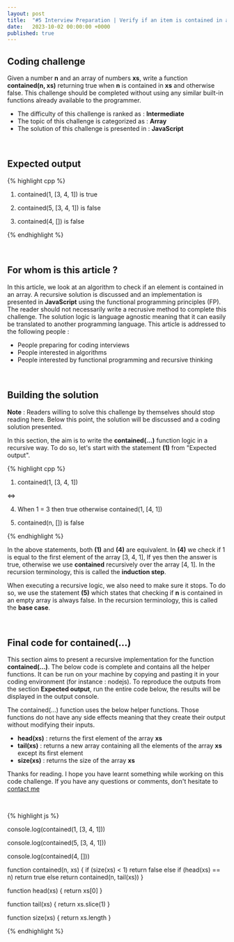 ```yaml
---
layout: post
title:  "#5 Interview Preparation | Verify if an item is contained in an array"
date:   2023-10-02 00:00:00 +0000
published: true
---
```


## Coding challenge

Given a number **n** and an array of numbers **xs**, write a function **contained(n, xs)** returning true when **n** is contained in **xs** and otherwise false. This challenge should be completed without using any similar built-in functions already available to the programmer.

- The difficulty of this challenge is ranked as : **Intermediate**
- The topic of this challenge is categorized as : **Array**
- The solution of this challenge is presented in : **JavaScript**

<br/>

## Expected output

{% highlight cpp %}

1) contained(1, [3, 4, 1]) is true

2) contained(5, [3, 4, 1]) is false

3) contained(4, []) is false

{% endhighlight %}

<br/>

## For whom is this article ?

In this article, we look at an algorithm to check if an element is contained in an array. A recursive solution is discussed and an implementation is presented in **JavaScript** using the functional programming principles (FP). The reader should not necessarily write a recrusive method to complete this challenge. The solution logic is language agnostic meaning that it can easily be translated to another programming language. This article is addressed to the following people :

- People preparing for coding interviews
- People interested in algorithms
- People interested by functional programming and recursive thinking

<br/>

## Building the solution

**Note** : Readers willing to solve this challenge by themselves should stop reading here. Below this point, the solution will be discussed and a coding solution presented.

In this section, the aim is to write the **contained(...)** function logic in a recursive way. To do so, let's start with the statement **(1)** from "Expected output".

{% highlight cpp %}

1) contained(1, [3, 4, 1]) 

<=>

4) When 1 = 3 then true otherwise contained(1, [4, 1])

5) contained(n, []) is false

{% endhighlight %}

In the above statements, both **(1)** and **(4)** are equivalent. In **(4)** we check if 1 is equal to the first element of the array [3, 4, 1], If yes then the answer is true, otherwise we use **contained** recursively over the array [4, 1]. In the recursion terminology, this is called the **induction step**. 

When executing a recursive logic, we also need to make sure it stops. To do so, we use the statement **(5)** which states that checking if **n** is contained in an empty array is always false. In the recursion terminology, this is called the **base case**. 

<br/>

## Final code for contained(...)

This section aims to present a recursive implementation for the function **contained(...)**. The below code is complete and contains all the helper functions. It can be run on your machine by copying and pasting it in your coding environment (for instance : nodejs). To reproduce the outputs from the section **Expected output**, run the entire code below, the results will be displayed in the output console.

The contained(...) function uses the below helper functions. Those functions do not have any side effects meaning that they create their output without modifying their inputs. 
- **head(xs)** : returns the first element of the array **xs**
- **tail(xs)** : returns a new array containing all the elements of the array **xs** except its first element
- **size(xs)** : returns the size of the array **xs**

Thanks for reading. I hope you have learnt something while working on this code challenge. If you have any questions or comments, don't hesitate to <a href="mailto:hello@assadnavi.ch">contact me</a>

<br/>

{% highlight js %}


console.log(contained(1, [3, 4, 1]))

console.log(contained(5, [3, 4, 1]))

console.log(contained(4, []))

function contained(n, xs) {
    if (size(xs) < 1) return false
    else if (head(xs) == n) return true
    else return contained(n, tail(xs))
}

function head(xs) {
    return xs[0]
}

function tail(xs) {
    return xs.slice(1)
}

function size(xs) {
    return xs.length
}

{% endhighlight %}
